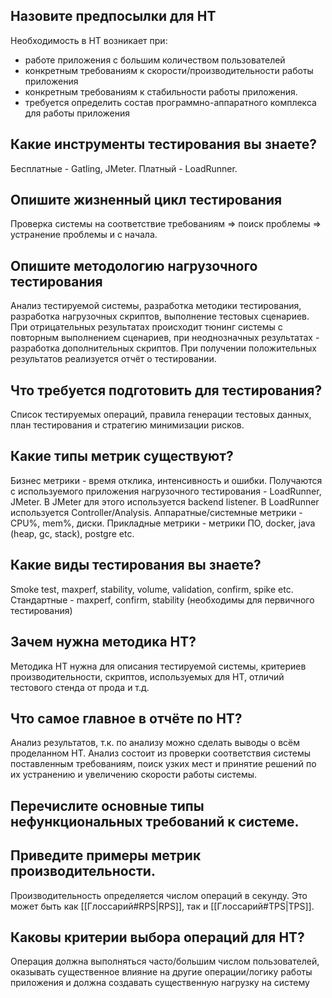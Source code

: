 ## Назовите предпосылки для НТ
Необходимость в НТ возникает при:
- работе приложения с большим количеством пользователей
- конкретным требованиям к скорости/производительности работы приложения
- конкретным требованиям к стабильности работы приложения.
- требуется определить состав программно-аппаратного комплекса для работы приложения
## Какие инструменты тестирования вы знаете?
Бесплатные - Gatling, JMeter. Платный - LoadRunner.
## Опишите жизненный цикл тестирования
Проверка системы на соответствие требованиям => поиск проблемы => устранение проблемы и с начала.
## Опишите методологию нагрузочного тестирования
Анализ тестируемой системы, разработка методики тестирования, разработка нагрузочных скриптов, выполнение тестовых сценариев. При отрицательных результатах происходит тюнинг системы с повторным выполнением сценариев, при неоднозначных результатах - разработка дополнительных скриптов. При получении положительных результатов реализуется отчёт о тестировании.
## Что требуется подготовить для тестирования?
Список тестируемых операций, правила генерации тестовых данных, план тестирования и стратегию минимизации рисков.
## Какие типы метрик существуют?
Бизнес метрики - время отклика, интенсивность и ошибки. Получаются с используемого приложения нагрузочного тестирования - LoadRunner, JMeter. В JMeter для этого используется backend listener. В LoadRunner используется Controller/Analysis.
Аппаратные/системные метрики - CPU%, mem%, диски.
Прикладные метрики - метрики ПО, docker, java (heap, gc, stack), postgre etc.
## Какие виды тестирования вы знаете?
Smoke test, maxperf, stability, volume, validation, confirm, spike etc.
Стандартные - maxperf, confirm, stability (необходимы для первичного тестирования)
## Зачем нужна методика НТ?
Методика НТ нужна для описания тестируемой системы, критериев производительности, скриптов, используемых для НТ, отличий тестового стенда от прода и т.д.
## Что самое главное в отчёте по НТ?
Анализ результатов, т.к. по анализу можно сделать выводы о всём проделанном НТ. Анализ состоит из проверки соответствия системы поставленным требованиям, поиск узких мест и принятие решений по их устранению и увеличению скорости работы системы.
## Перечислите основные типы нефункциональных требований к системе.
## Приведите примеры метрик производительности.
Производительность определяется числом операций в секунду. Это может быть как [[Глоссарий#RPS|RPS]], так и [[Глоссарий#TPS|TPS]].
## Каковы критерии выбора операций для НТ?
Операция должна выполняться часто/большим числом пользователей, оказывать существенное влияние на другие операции/логику работы приложения и должна создавать существенную нагрузку на систему